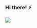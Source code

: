 ### Hi there! ⚡️

<img src="https://cdn.ofertitas.es/wp-content/uploads/2019/12/puzle-1000-piezas-los-minions-clementoni-39370-chollo-barato-amazon.jpg">

<!--
**julistary/julistary** is a ✨ _special_ ✨ repository because its `README.md` (this file) appears on your GitHub profile.

Here are some ideas to get you started:

- 🔭 I’m currently working on ...
- 🌱 I’m currently learning ...
- 👯 I’m looking to collaborate on ...
- 🤔 I’m looking for help with ...
- 💬 Ask me about ...
- 📫 How to reach me: ...
- 😄 Pronouns: ...
- ⚡ Fun fact: ...
-->
